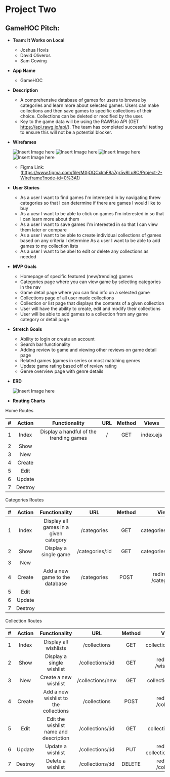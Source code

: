 # Project Two

## GameHOC Pitch:
* **Team: It Works on Local**
    - Joshua Hovis
    - David Oliveros
    - Sam Cowing

* **App Name**
    - GameHOC

* **Description**
    - A comprehensive database of games for users to browse by categories and learn more about selected games. Users can make collections and then save games to specific collections of their choice. Collections can be deleted or modified by the user.
    - Key to the game data will be using the RAWR.io API (GET https://api.rawg.io/api/). The team has completed successful testing to ensure this will not be a potential blocker.

* **Wirefames**

    ![Insert Image here](https://i.imgur.com/nMnpJsY.png)
    ![Insert Image here](https://i.imgur.com/dfoVNzc.png)
    ![Insert Image here](https://i.imgur.com/zBK1tIc.png)
    ![Insert Image here](https://i.imgur.com/Zoq8xuk.png)

    - Figma Link: (https://www.figma.com/file/MXjOQCxlmF8a7gr5v8Lu8C/Project-2-Wireframe?node-id=0%3A1)

* **User Stories**
    - As a user I want to find games I'm interested in by navigating threw categories so that I can determine if there are games I would like to buy
    - As a uesr I want to be able to click on games I'm interested in so that I can learn more about them
    - As a user I want to save games I'm interested in so that I can view them later or compare
    - As a user I want to be able to create individual collections of games based on any criteria I determine 
    As a user I want to be able to add games to my collection lists
    - As a user I want to be abel to edit or delete any collections as needed

* **MVP Goals**
    - Homepage of specific featured (new/trending) games
    - Categories page where you can view game by selecting categories in the nav
    - Game detail page where you can find info on a selected game
    - Collections page of all user made collections
    - Collection or list page that displays the contents of a given collection
    - User will have the ability to create, edit and modify their collections
    - User will be able to add games to a collection from any game category or detail page

* **Stretch Goals**
    - Ability to login or create an account
    - Search bar functionality
    - Adding review to game and viewing other reviews on game detail page
    - Related games (games in series or most matching genres
    - Update game rating based off of review rating
    - Genre overview page with genre details

* **ERD**

    ![Insert Image here](https://i.imgur.com/oWl7SAt.png)

* **Routing Charts**

Home Routes

|#|Action|Functionality|URL|Method|Views|
|:---:|:---:|:---:|:---:|:---:|:---:|
|1| Index | Display a handful of the trending games | / | GET | index.ejs |
|2| Show |||||
|3| New |||||
|4| Create |||||
|5| Edit |||||
|6| Update |||||
|7| Destroy ||||||

Categories Routes

|#|Action|Functionality|URL|Method|Views|
|:---:|:---:|:---:|:---:|:---:|:---:|
|1| Index | Display all games in a given category | /categories | GET | categories/index.ejs |
|2| Show | Display a single game | /categories/:id | GET | categories/show.ejs |
|3| New |||||
|4| Create | Add a new game to the database | /categories | POST | redirect to /categories |
|5| Edit |||||
|6| Update |||||
|7| Destroy ||||||

Collection Routes

|#|Action|Functionality|URL|Method|Views|
|:---:|:---:|:---:|:---:|:---:|:---:|
|1| Index | Display all wishlists | /collections | GET | collection/index.ejs |
|2| Show | Display a single wishlist | /collections/:id | GET | redirect to /wishlist/:id
|3| New | Create a new wishlist | /collections/new | GET | collection/new.ejs
|4| Create | Add a new wishlist to the collections | /collections | POST | redirect to /collection
|5| Edit | Edit the wishlist name and description | /collections/:id | GET | collection/edit.ejs
|6| Update | Update a wishlist | /collections/:id | PUT | redirect to collection/index.ejs
|7| Destroy | Delete a wishlist | /collections/:id | DELETE | redirect to /collection